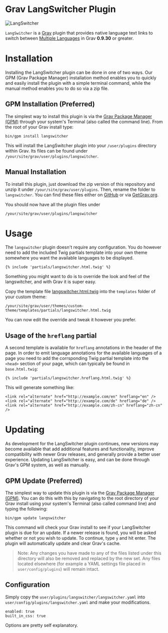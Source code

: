 # Grav LangSwitcher Plugin

![LangSwitcher](assets/readme_1.png)

`LangSwitcher` is a [Grav](http://github.com/getgrav/grav) plugin that provides native language text links to switch between [Multiple Languages](http://learn.getgrav.org/content/multi-language) in Grav **0.9.30** or greater.

# Installation

Installing the LangSwitcher plugin can be done in one of two ways. Our GPM (Grav Package Manager) installation method enables you to quickly and easily install the plugin with a simple terminal command, while the manual method enables you to do so via a zip file.

## GPM Installation (Preferred)

The simplest way to install this plugin is via the [Grav Package Manager (GPM)](http://learn.getgrav.org/advanced/grav-gpm) through your system's Terminal (also called the command line).  From the root of your Grav install type:

    bin/gpm install langswitcher

This will install the LangSwitcher plugin into your `/user/plugins` directory within Grav. Its files can be found under `/your/site/grav/user/plugins/langswitcher`.

## Manual Installation

To install this plugin, just download the zip version of this repository and unzip it under `/your/site/grav/user/plugins`. Then, rename the folder to `langswitcher`. You can find these files either on [GitHub](https://github.com/getgrav/grav-plugin-langswitcher) or via [GetGrav.org](http://getgrav.org/downloads/plugins#extras).

You should now have all the plugin files under

    /your/site/grav/user/plugins/langswitcher

# Usage

The `langswitcher` plugin doesn't require any configuration. You do however need to add the included Twig partials template into your own theme somewhere you want the available languages to be displayed.

```
{% include 'partials/langswitcher.html.twig' %}
```

Something you might want to do is to override the look and feel of the langswitcher, and with Grav it is super easy.

Copy the template file [langswitcher.html.twig](templates/partials/langswitcher.html.twig) into the `templates` folder of your custom theme:

```
/your/site/grav/user/themes/custom-theme/templates/partials/langswitcher.html.twig
```

You can now edit the override and tweak it however you prefer.

## Usage of the `hreflang` partial

A second template is available for `hreflang` annotations in the header of the page. In order to emit language annotations for the available languages of a page you need to add the corrsponding Twig partial template into the `<head>` section of your page, which can typically be found in `base.html.twig`:

```
{% include 'partials/langswitcher.hreflang.html.twig' %}
```

This will generate something like:

```
<link rel="alternate" href="http://example.com/en" hreflang="en" />
<link rel="alternate" href="http://example.com/de" hreflang="de" />
<link rel="alternate" href="http://example.com/zh-cn" hreflang="zh-cn" />
```

# Updating

As development for the LangSwitcher plugin continues, new versions may become available that add additional features and functionality, improve compatibility with newer Grav releases, and generally provide a better user experience. Updating LangSwitcher is easy, and can be done through Grav's GPM system, as well as manually.

## GPM Update (Preferred)

The simplest way to update this plugin is via the [Grav Package Manager (GPM)](http://learn.getgrav.org/advanced/grav-gpm). You can do this with this by navigating to the root directory of your Grav install using your system's Terminal (also called command line) and typing the following:

    bin/gpm update langswitcher

This command will check your Grav install to see if your LangSwitcher plugin is due for an update. If a newer release is found, you will be asked whether or not you wish to update. To continue, type `y` and hit enter. The plugin will automatically update and clear Grav's cache.

> Note: Any changes you have made to any of the files listed under this directory will also be removed and replaced by the new set. Any files located elsewhere (for example a YAML settings file placed in `user/config/plugins`) will remain intact.

## Configuration

Simply copy the `user/plugins/langswitcher/langswitcher.yaml` into `user/config/plugins/langswitcher.yaml` and make your modifications.

```
enabled: true
built_in_css: true
```

Options are pretty self explanatory.

